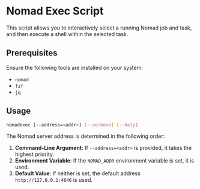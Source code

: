 # Nomad Exec Script

This script allows you to interactively select a running Nomad job and task, and then execute a shell within the selected task.

## Prerequisites

Ensure the following tools are installed on your system:

- `nomad`
- `fzf`
- `jq`

## Usage

```bash
nomadexec [--address=<addr>] [--verbose] [--help]
```

The Nomad server address is determined in the following order:

1. **Command-Line Argument**: If `--address=<addr>` is provided, it takes the highest priority.
2. **Environment Variable**: If the `NOMAD_ADDR` environment variable is set, it is used.
3. **Default Value**: If neither is set, the default address `http://127.0.0.1:4646` is used.

